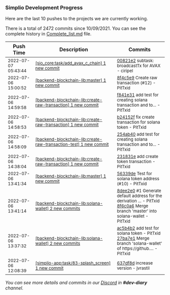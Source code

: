 
### Simplio Development Progress

Here are the last 10 pushes to the projects we are currently working.

There is a total of 2472 commits since 10/09/2021. You can see the complete history in
 [Complete_list.md](Complete_list.md) file.

| Push Time | Description | Commits |
| --- | --- | --- |
| <sub>2022-07-07 05:43:44</sub> | <sub>[[sio_core:task/add\_avax\_c\_chain] 1 new commit](https://github.com/SimplioOfficial/sio_core/commit/00821e2c562d6488b149ac92201f8e922b55192b)</sub> | <sub>[00821e2](https://github.com/SimplioOfficial/sio_core/commit/00821e2c562d6488b149ac92201f8e922b55192b) subtask: broadcastTx for AVAX - ciripel</sub> |
| <sub>2022-07-06 15:00:52</sub> | <sub>[[backend-blockchain-lib:master] 1 new commit](https://github.com/SimplioOfficial/backend-blockchain-lib/commit/8f4c5e90699532c51410db6428411928314f3e63)</sub> | <sub>[8f4c5e9](https://github.com/SimplioOfficial/backend-blockchain-lib/commit/8f4c5e90699532c51410db6428411928314f3e63) Create raw transaction (#12) - PitTxid</sub> |
| <sub>2022-07-06 14:59:58</sub> | <sub>[[backend-blockchain-lib:create\-raw\-transaction] 1 new commit](https://github.com/SimplioOfficial/backend-blockchain-lib/commit/f841e31dd53c3f4121b617ccf4667d3c59d94e7c)</sub> | <sub>[f841e31](https://github.com/SimplioOfficial/backend-blockchain-lib/commit/f841e31dd53c3f4121b617ccf4667d3c59d94e7c) add test for creating solana transaction and to... - PitTxid</sub> |
| <sub>2022-07-06 14:58:53</sub> | <sub>[[backend-blockchain-lib:create\-raw\-transaction] 1 new commit](https://github.com/SimplioOfficial/backend-blockchain-lib/commit/b24152f1310180f9770162d181b22b8c083a637d)</sub> | <sub>[b24152f](https://github.com/SimplioOfficial/backend-blockchain-lib/commit/b24152f1310180f9770162d181b22b8c083a637d) fix create transaction for solana token - PitTxid</sub> |
| <sub>2022-07-06 14:58:09</sub> | <sub>[[backend-blockchain-lib:create\-raw\-transaction\-test] 1 new commit](https://github.com/SimplioOfficial/backend-blockchain-lib/commit/254ab4054463c2981d321270836f375ef38b1f0a)</sub> | <sub>[254ab40](https://github.com/SimplioOfficial/backend-blockchain-lib/commit/254ab4054463c2981d321270836f375ef38b1f0a) add test for creating solana transaction and to... - PitTxid</sub> |
| <sub>2022-07-06 14:38:04</sub> | <sub>[[backend-blockchain-lib:create\-raw\-transaction] 1 new commit](https://github.com/SimplioOfficial/backend-blockchain-lib/commit/231831e22939facf2094db7eae50a29b4938a290)</sub> | <sub>[231831e](https://github.com/SimplioOfficial/backend-blockchain-lib/commit/231831e22939facf2094db7eae50a29b4938a290) add create token transaction - PitTxid</sub> |
| <sub>2022-07-06 13:41:34</sub> | <sub>[[backend-blockchain-lib:master] 1 new commit](https://github.com/SimplioOfficial/backend-blockchain-lib/commit/56339de43a6e734013f4ec552e6fd31f70497e92)</sub> | <sub>[56339de](https://github.com/SimplioOfficial/backend-blockchain-lib/commit/56339de43a6e734013f4ec552e6fd31f70497e92) Test for solana token address (#10) - PitTxid</sub> |
| <sub>2022-07-06 13:41:14</sub> | <sub>[[backend-blockchain-lib:solana\-wallet] 2 new commits](https://github.com/SimplioOfficial/backend-blockchain-lib/compare/27ba7e11f991...8f6c0a638fce)</sub> | <sub>[8dee2e0](https://github.com/SimplioOfficial/backend-blockchain-lib/commit/8dee2e0ce861b0d758a1a8597aa52b7fe705a3ca) #1 Generate default address for the derivation ... - PitTxid<br>[8f6c0a6](https://github.com/SimplioOfficial/backend-blockchain-lib/commit/8f6c0a638fced03f73ef9e16317d8fe902fb75d6) Merge branch 'master' into solana-wallet - PitTxid</sub> |
| <sub>2022-07-06 13:37:32</sub> | <sub>[[backend-blockchain-lib:solana\-wallet] 2 new commits](https://github.com/SimplioOfficial/backend-blockchain-lib/compare/137853ea9480...27ba7e11f991)</sub> | <sub>[ac5b4b2](https://github.com/SimplioOfficial/backend-blockchain-lib/commit/ac5b4b25a75ed062f0ce067353c76713afbf24ed) add test for solana token - PitTxid<br>[27ba7e1](https://github.com/SimplioOfficial/backend-blockchain-lib/commit/27ba7e11f991f360be85aee0c5715e8adb8795ac) Merge branch 'solana-wallet' of https://github.... - PitTxid</sub> |
| <sub>2022-07-06 12:08:39</sub> | <sub>[[simplio-app:task/83\-splash\_screen] 1 new commit](https://github.com/SimplioOfficial/simplio-app/commit/637df8dba4f17b2840b07fe553a26b6c139c7a16)</sub> | <sub>[637df8d](https://github.com/SimplioOfficial/simplio-app/commit/637df8dba4f17b2840b07fe553a26b6c139c7a16) increase version - jvrastil</sub> |

_You can see more details and commits in our [Discord](https://discord.gg/aKhjuwZmdP) in **#dev-diary** channel._
